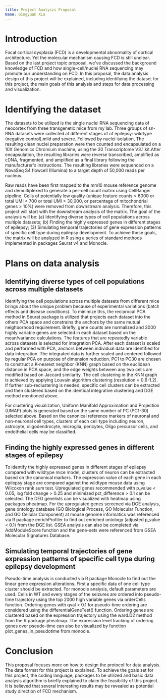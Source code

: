 ```yaml
---
title: Project Analysis Proposal
Name: Qingyuan Xia
---
```


# Introduction
Focal cortical dysplasia (FCD) is a developmental abnormality of cortical architecture. Yet the molecular mechanism causing FCD is still unclear. Based on the last project topic proposal, we've discussed the background knowledge of FCD and how single-cell/nuclei RNA sequencing may promote our understanding on FCD. In this proposal, the data analysis design of this project will be explained, including identifying the dataset for this project, the main goals of this analysis and steps for data processing and visualization.

# Identifying the dataset
The datasets to be utilized is the single nuclei RNA sequencing data of neocortex from three transgenetic mice from my lab. Three groups of sn-RNA datasets were collected at different stages of of epilepsy: wildtype (negative control),mild and severe. Followed by nuclei isolation, The resulting clean nuclei preparation were then counted and encapsulated on a 10X Genomics Chromium machine, using the 30 Transcriptome V3.1 kit.After encapsulation, the resulting libraries were reverse transcribed, amplified as cDNA, fragmented, and amplified as a final library following the manufacturer's instructions. The resulting libraries were sequenced on a NovaSeq S4 flowcell (Illumina) to a target depth of 50,000 reads per nucleus. 

Raw reads have been first mapped to the mm10 mouse reference genome and demultiplexed to generate a per-cell count matrix using CellRanger pipeline. Cells of potentially low quality (unique feature counts > 6000 or total UMI < 700 or total UMI > 30,000, or percentage of mitochondrial genes > 10%) were removed from downstream analysis. Therefore, this project will start with the downstream analysis of the matrix. The goal of the analysis will be: (a) Identifying diverse types of cell populations across multiple datasets; (b) Finding the highly expressed genes in different stages of epilepsy; (3) Simulating temporal trajectories of gene expression patterns of specific cell type during epilepsy development. To achieve these goals, the matrix will be analyzed in R using a series of standard methods implemented in packages Seurat v4 and Monocle. 

# Plans on data analysis
## Identifying diverse types of cell populations across multiple datasets
Identifying the cell populations across multiple datasets from different mice brings about the unique problem because of experimental variations (batch effects and disease conditions). To minimize this, the reciprocal PCA method in Seurat package is utilized that projects each dataset into the others PCA space and constrains the anchors by the same mutual neighborhood requirement. Briefly, gene counts are normalized and 2000 highly variable genes are selected in each dataset based on the mean/variance calculations. The features that are repeatedly variable across datasets is selected for integration PCA. After each dataset is scaled and performed with PCA, anchors between individual data are identified for data integration. The integrated data is further scaled and centered followed by regular PCA on purpose of dimension reduction. PC1 to PC30 are chosen to construct a K-nearest neighbor (KNN) graph based on the euclidean distance in PCA space, and the edge weights between any two cells are modified based on Jaccard similarity. The cell clustering in the KNN graph is achieved by applying Louvain algorithm clustering (resolution = 0.6-1.2). If further sub-reclustering is needed, specific cell clusters can be extracted and then clustered based on the identical integrative clustering and DGE method mentioned above.

For clustering visualization, Uniform Manifold Approximation and Projection (UMAP) plots is generated based on the same number of PC (PC1-30) selected above. Based on the canonical reference markers of neuronal and non-neuronal cell types, clusters of each cell type including neuron, astrocyte, oligodendrocyte, microglia, pericytes, Oligo precursor cells, and endothelial cells may be classified.

## Finding the highly expressed genes in different stages of epilepsy
To identify the highly expressed genes in different stages of epilepsy compared with wildtype mice model, clusters of neuron can be extracted based on the canonical markers. The expression value of each gene in each epilepsy stage are compared against the wildtype mouse data using Wilcoxon rank sum test. Upregulated genes recommended with p_value < 0.05, log fold change > 0.25 and minimized pct_difference > 0.1 can be selected. The DEG genelists can be visualized with heatmap using packages pheatmap. For the upregulated genes screened via DGE analysis, gene ontology database (GO Biological Process, GO Molecular Function, and GO Cellular Component) at mouse genome informatics was referenced via R package enrichProfiler to find out enriched ontology (adjusted p_value < 0.1) from the DGE list. GSEA analysis can also be completed via AddModuleScore function and the gene-sets were referenced from GSEA Molecular Signatures Database.

## Simulating temporal trajectories of gene expression patterns of specific cell type during epilepsy development
Pseudo-time analysis is conducted via R package Monocle to find out the linear gene expression alterations. First a specific data of one cell type cluster should be extracted. For monocle analysis, default parameters are used. Cells in WT and every stages of the seizures are ordered into pseudo-time trajectory using the top 2000 high variable genes via orderCells function. Ordering genes with qval < 0.1 for pseudo-time ordering are considered using the differentialGeneTest() function. Ordering genes are clustered based on the expression trajectory using the ward.D2 method from the R package pheatmap. The expression level tracking of ordering genes over pseudo-time can also be visualized by function plot_genes_in_pseudotime from monocle.

# Conclusion
This proposal focuses more on how to design the protocol for data analysis. The data format for this project is explained. To achieve the goals set for this project, the coding language, packages to be utilized and basic data analysis algorithm is briefly explained to claim the feasibility of this project. It is believed that several interesting results may be revealed as potential study direction of FCD mechanism. 